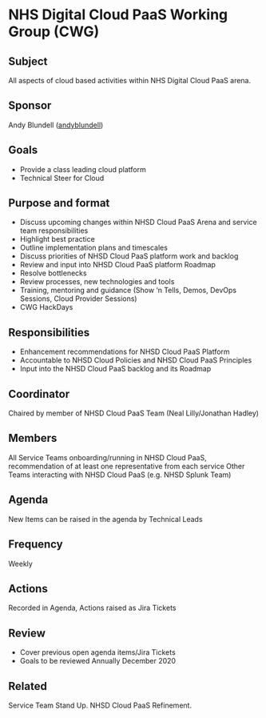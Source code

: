 # NHS Digital Cloud PaaS Working Group (CWG)

## Subject
All aspects of cloud based activities within NHS Digital Cloud PaaS arena.

## Sponsor
Andy Blundell ([andyblundell](https://github.com/andyblundell))

## Goals
* Provide a class leading cloud platform
* Technical Steer for Cloud

## Purpose and format
* Discuss upcoming changes within NHSD Cloud PaaS Arena and service team responsibilities
* Highlight best practice
* Outline implementation plans and timescales
* Discuss priorities of NHSD Cloud PaaS platform work and backlog
* Review and input into NHSD Cloud PaaS platform Roadmap
* Resolve bottlenecks
* Review processes, new technologies and tools
* Training, mentoring and guidance (Show ‘n Tells, Demos, DevOps Sessions, Cloud Provider Sessions)
* CWG HackDays

## Responsibilities
* Enhancement recommendations for NHSD Cloud PaaS Platform
* Accountable to NHSD Cloud Policies and NHSD Cloud PaaS Principles
* Input into the NHSD Cloud PaaS backlog and its Roadmap

## Coordinator
Chaired by member of NHSD Cloud PaaS Team (Neal Lilly/Jonathan Hadley)

## Members
All Service Teams onboarding/running in NHSD Cloud PaaS, recommendation of at least one representative from each service
Other Teams interacting with NHSD Cloud PaaS (e.g. NHSD Splunk Team)

## Agenda
New Items can be raised in the agenda by Technical Leads

## Frequency
Weekly

## Actions
Recorded in Agenda, Actions raised as Jira Tickets

## Review
* Cover previous open agenda items/Jira Tickets
* Goals to be reviewed Annually December 2020

## Related
Service Team Stand Up. NHSD Cloud PaaS Refinement.
